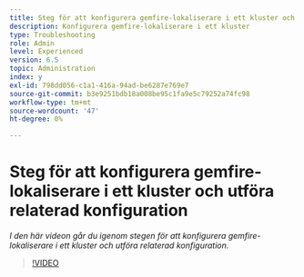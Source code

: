 ```yaml
---
title: Steg för att konfigurera gemfire-lokaliserare i ett kluster och utföra relaterad konfiguration
description: Konfigurera gemfire-lokaliserare i ett kluster
type: Troubleshooting
role: Admin
level: Experienced
version: 6.5
topic: Administration
index: y
exl-id: 798dd056-c1a1-416a-94ad-be6287e769e7
source-git-commit: b3e9251bdb18a008be95c1fa9e5c79252a74fc98
workflow-type: tm+mt
source-wordcount: '47'
ht-degree: 0%

---
```


# Steg för att konfigurera gemfire-lokaliserare i ett kluster och utföra relaterad konfiguration

*I den här videon går du igenom stegen för att konfigurera gemfire-lokaliserare i ett kluster och utföra relaterad konfiguration.*

>[!VIDEO](https://video.tv.adobe.com/v/335544?quality=12&learn=on)
